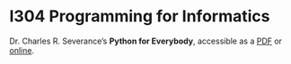 # I304 Programming for Informatics


Dr. Charles R. Severance’s __Python for Everybody__, accessible as a [PDF](https://do1.dr-chuck.com/pythonlearn/EN_us/pythonlearn.pdf) or [online](https://www.py4e.com/lessons).
